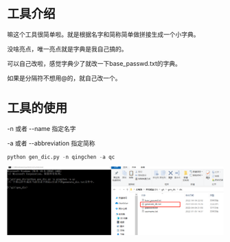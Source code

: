 # 工具介绍

嘛这个工具很简单啦。就是根据名字和简称简单做拼接生成一个小字典。

没啥亮点，唯一亮点就是字典是我自己搞的。

可以自己改啦，感觉字典少了就改一下base_passwd.txt的字典。

如果是分隔符不想用@的，就自己改一个。

# 工具的使用

-n 或者 --name 指定名字

-a 或者 --abbreviation 指定简称

``` python
python gen_dic.py -n qingchen -a qc
```



![image-20220404232709111](images/image-20220404232709111.png)
